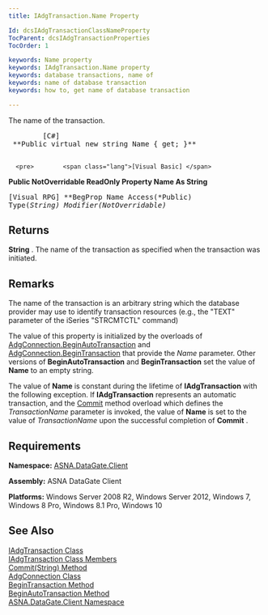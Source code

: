 ```yaml
---
title: IAdgTransaction.Name Property

Id: dcsIAdgTransactionClassNameProperty
TocParent: dcsIAdgTransactionProperties
TocOrder: 1

keywords: Name property
keywords: IAdgTransaction.Name property
keywords: database transactions, name of
keywords: name of database transaction
keywords: how to, get name of database transaction

---
```


The name of the transaction.
<pre>        <span class="lang">[C#]</span>
 **Public virtual new string Name { get; }** 
      </pre>
      <pre>        <span class="lang">[Visual Basic] </span>
 **Public NotOverridable ReadOnly Property Name As String** 
      </pre>
      <pre class="prettyprint">
        <span class="lang">[Visual RPG]</span>
 **BegProp Name Access(*Public) Type(*String) Modifier(*NotOverridable)** 
      </pre>

## Returns

**String** . The name of the transaction as specified when the transaction was initiated.
## Remarks

The name of the transaction is an arbitrary string which the database provider may use to identify transaction resources (e.g., the "TEXT" parameter of the iSeries "STRCMTCTL" command) 

The value of this property is initialized by the overloads of [ AdgConnection.BeginAutoTransaction](adg-connection-class-begin-auto-transaction-method-main.html) and [ AdgConnection.BeginTransaction](adg-connection-class-begin-transaction-method-main.html) that provide the *Name* parameter. Other versions of **BeginAutoTransaction** and **BeginTransaction** set the value of **Name** to an empty string.

The value of **Name** is constant during the lifetime of **IAdgTransaction** with the following exception. If **IAdgTransaction** represents an automatic transaction, and the [ Commit](iadg-transaction-class-commit-method2.html) method overload which defines the *TransactionName* parameter is invoked, the value of **Name** is set to the value of *TransactionName* upon the successful completion of **Commit** . 
## Requirements

**Namespace:** [ASNA.DataGate.Client](datagate-client-namespace.html) 

**Assembly:** ASNA DataGate Client

**Platforms:** Windows Server 2008 R2, Windows Server 2012, Windows 7, Windows 8 Pro, Windows 8.1 Pro, Windows 10
## See Also


[IAdgTransaction Class](iadg-transaction-class.html)
      <br />
[IAdgTransaction Class Members](iadg-transaction-members.html)
      <br />
[Commit(String) Method](iadg-transaction-class-commit-method2.html)
      <br />
[AdgConnection Class](adg-connection-class.html)
      <br />
      [BeginTransaction 
					Method](adg-connection-class-begin-transaction-method-main.html)
      <br />
      [BeginAutoTransaction 
					Method](adg-connection-class-begin-auto-transaction-method-main.html)
      <br />
[ASNA.DataGate.Client Namespace](datagate-client-namespace.html)

